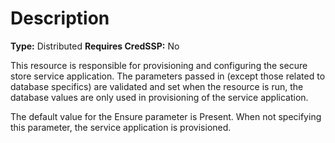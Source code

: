 # Description

**Type:** Distributed
**Requires CredSSP:** No

This resource is responsible for provisioning and configuring the secure store
service application. The parameters passed in (except those related to database
specifics) are validated and set when the resource is run, the database values
are only used in provisioning of the service application.

The default value for the Ensure parameter is Present. When not specifying this
parameter, the service application is provisioned.
